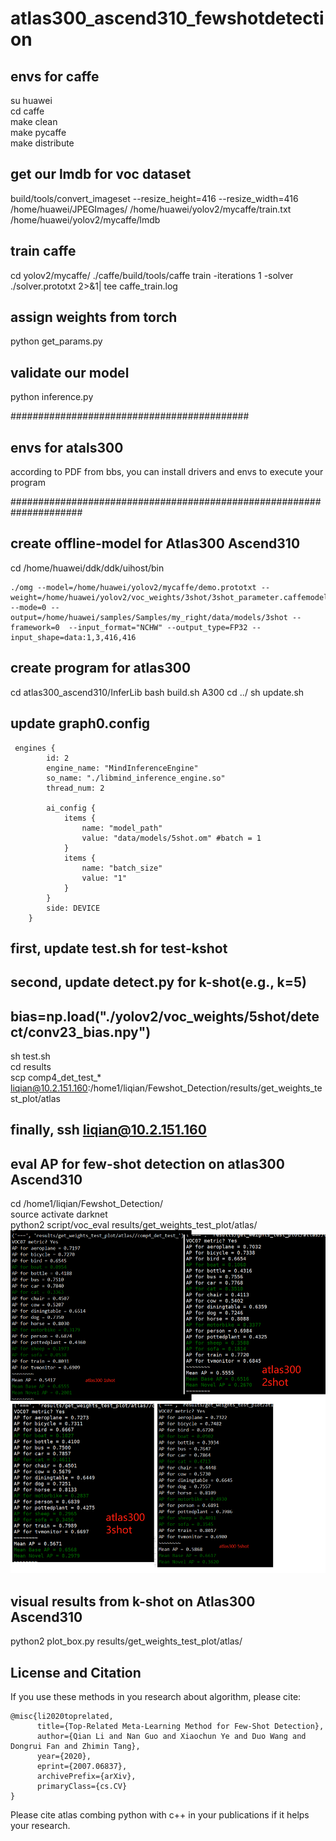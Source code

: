 # atlas300_ascend310_fewshotdetection

## envs for caffe
su huawei  
cd caffe  
make clean  
make pycaffe  
make distribute  

## get our lmdb for voc dataset
build/tools/convert_imageset --resize_height=416 --resize_width=416 /home/huawei/JPEGImages/ /home/huawei/yolov2/mycaffe/train.txt /home/huawei/yolov2/mycaffe/lmdb

## train caffe
cd yolov2/mycaffe/
./caffe/build/tools/caffe train -iterations 1  -solver ./solver.prototxt 2>&1| tee caffe_train.log

## assign weights from torch
python get_params.py

## validate our model
python inference.py

###########################################
## envs for atals300
according to PDF from bbs, you can install drivers and envs to execute your program





#####################################################################
## create offline-model for Atlas300 Ascend310
  
cd /home/huawei/ddk/ddk/uihost/bin  
```
./omg --model=/home/huawei/yolov2/mycaffe/demo.prototxt --weight=/home/huawei/yolov2/voc_weights/3shot/3shot_parameter.caffemodel --mode=0 --output=/home/huawei/samples/Samples/my_right/data/models/3shot --framework=0  --input_format="NCHW" --output_type=FP32 --input_shape=data:1,3,416,416
```

## create program for atlas300

cd atlas300_ascend310/InferLib
bash build.sh A300
cd ../
sh update.sh

## update graph0.config
```
 engines {
        id: 2
        engine_name: "MindInferenceEngine"
        so_name: "./libmind_inference_engine.so"
        thread_num: 2

        ai_config {
            items {
                name: "model_path"
                value: "data/models/5shot.om" #batch = 1
            }
            items {
                name: "batch_size"
                value: "1"
            }
        }
        side: DEVICE
    }
```

## first, update test.sh for test-kshot
## second, update detect.py for k-shot(e.g., k=5)
## bias=np.load("./yolov2/voc_weights/5shot/detect/conv23_bias.npy")  
sh test.sh  
cd results  
scp comp4_det_test_* liqian@10.2.151.160:/home1/liqian/Fewshot_Detection/results/get_weights_test_plot/atlas  

## finally, ssh liqian@10.2.151.160
## eval AP for few-shot detection on atlas300 Ascend310
cd /home1/liqian/Fewshot_Detection/  
source activate darknet  
python2 script/voc_eval results/get_weights_test_plot/atlas/
![image](https://github.com/futureisatyourhand/atlas300_ascend310_fewshotdetection/blob/master/%E5%9B%BE%E7%89%87/atlas.png)


## visual results from k-shot on Atlas300 Ascend310  
python2 plot_box.py results/get_weights_test_plot/atlas/

## License and Citation

If you use these methods in you research about algorithm, please cite:
```
@misc{li2020toprelated,
      title={Top-Related Meta-Learning Method for Few-Shot Detection}, 
      author={Qian Li and Nan Guo and Xiaochun Ye and Duo Wang and Dongrui Fan and Zhimin Tang},
      year={2020},
      eprint={2007.06837},
      archivePrefix={arXiv},
      primaryClass={cs.CV}
}
```

Please cite atlas combing python with c++ in your publications if it helps your research.
